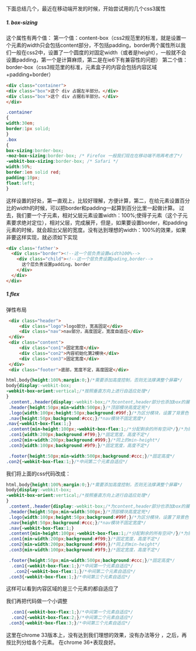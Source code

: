 下面总结几个，最近在移动端开发的时候，开始尝试用的几个css3属性

##### 1. box-sizing
这个属性有两个值：
第一个值：content-box（css2规范里的标准，就是设置一个元素的width只会包括content部分，不包括padding，border两个属性所以我们一般在css2中，设置了一个圆度的对固定width（或者是height），一般就不会设置padding，第一个是计算麻烦，第二是在ie6下有兼容性的问题）
第二个值：border-box（css3规范里的标准，元素盒子的内容会包括内容区域+padding+border）

```html
<div class="container">
<div class="box">这个 div 占据左半部分。</div>
<div class="box">这个 div 占据右半部分。</div>
</div>
```
```css
.container
{
width:30em;
border:1px solid;
}
.box
{
box-sizing:border-box;
-moz-box-sizing:border-box; /* Firefox 一般我们现在在移动端不用再考虑了*/
-webkit-box-sizing:border-box; /* Safari */
width:50%;
border:1em solid red;
padding:10px;
float:left;
}
```
这样设置的好处，第一直观上，比较好理解，方便计算，第二，在给元素设置百分比的width的时候，可以把border和padding一起算到百分比里一起做计算。
过去，我们要一个子元素，相对父层元素设置width：100%;使得子元素（这个子元素要求绝对定位），相对父层，完成展开，但是，如果要设置border，和padding
元素的时候，就会超出父层的宽度。没有达到理想的width：100%的效果，如果非要这样实现，就必须如下实现
```html
<div class='father'>
  <div class="border"><!--这一个层负责设置width100%-->
    <div class="child"><!--这一个层负责设置pading,border-->
      这个层负责设置padding，border
    </div>
  </div>
</div>
```

##### 1.flex
弹性布局
```html
 <div class="header">
	 <div class="logo">logo部分，宽高固定</div>
	 <div class="nav">nav部分，高度固定，宽度自适应</div>
 </div>
 <div class="content">
	 <div class="con1">固定宽度</div>
	 <div class="con2">内容初始化第2模块</div>
	 <div class="con3">固定宽度</div>
 </div>
 <div class="footer">底部，宽度不定，高度固定</div>
```

```css
html,body{height:100%;margin:0;}/*需要添加高度控制，否则无法撑满整个屏幕*/
body{display:-webkit-box;
-webkit-box-orient:vertical;/*按照垂直方向上进行自适应处理*/
}
 .content,.header{display:-webkit-box;/*为content,header部分也添加box的展示模式，子元素会float，left,所以不要再给子元素设置float：left了这样会使元素显示不了*/}
 .header{height:50px;min-width:500px;}/*顶部模块高度定死*/
 .logo{width:100px;height:50px;background:#99f;}/*为区分模块，设置了背景色 logo部分固定宽高*/
 .nav{height:50px;background:#ccc;}/*nav模块不固定宽度*/
.nav{-webkit-box-flex:1;}
 .content{min-height:100px;-webkit-box-flex:1;/*分配剩余的所有空间*/}/*为防止之后的调整窗口大小是出现影响视觉效果的问题，特设置最小高度*/
 .con1{width:200px;background:#f99;}/*固定宽度，高度不定*/
 .con2{min-width:200px;background:#999;}/*同上的min-height*/
 .con3{width:100px;background:#9f9;}/*固定宽度，高度不定*/

 .footer{height:50px;min-width:500px;background:#ccc;}/*固定高度*/
.con2{-webkit-box-flex:1;}/*中间第二个元素自适应*/
```


我们将上面的css代码改成：
```css
html,body{height:100%;margin:0;}/*需要添加高度控制，否则无法撑满整个屏幕*/
body{display:-webkit-box;
-webkit-box-orient:vertical;/*按照垂直方向上进行自适应处理*/
}
 .content,.header{display:-webkit-box;/*为content,header部分也添加box的展示模式，子元素会float，left,所以不要再给子元素设置float：left了这样会使元素显示不了*/}
 .header{height:50px;min-width:500px;}/*顶部模块高度定死*/
 .logo{width:100px;height:50px;background:#99f;}/*为区分模块，设置了背景色 logo部分固定宽高*/
 .nav{height:50px;background:#ccc;}/*nav模块不固定宽度*/
 .nav{-webkit-box-flex:1;}
 .content{min-height:100px;-webkit-box-flex:1;/*分配剩余的所有空间*/}/*为防止之后的调整窗口大小是出现影响视觉效果的问题，特设置最小高度*/
 .con1{min-width:200px;background:#f99;}/*固定宽度，高度不定*/
 .con2{min-width:200px;background:#999;}/*同上的min-height*/
 .con3{min-width:100px;background:#9f9;}/*固定宽度，高度不定*/

 .footer{height:50px;min-width:500px;background:#ccc;}/*固定高度*/
  .con1{-webkit-box-flex:1;}/*中间第一个元素自适应*/
   .con2{-webkit-box-flex:1;}/*中间第二个元素自适应*/
 .con3{-webkit-box-flex:1;}/*中间第三个元素自适应*/
```
这样可以看到内容区域的是三个元素的都自适应了

我们再把代码做一个小调整
```css
  .con1{-webkit-box-flex:1;}/*中间第一个元素自适应*/
  .con2{-webkit-box-flex:2;}/*中间第二个元素自适应*/
 .con3{-webkit-box-flex:3;}/*中间第三个元素自适应*/
```
这里在chrome 33版本上，没有达到我们理想的效果，没有办法等分 ，之后，再按比列分给各个元素。
在chrome 36+表现良好。
